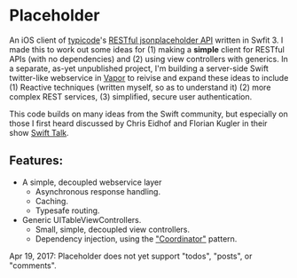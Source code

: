 # Placeholder
An iOS client of [typicode](https://twitter.com/typicode)'s [RESTful jsonplaceholder API](http://jsonplaceholder.typicode.com) written in Swfit 3. I made this to work out some ideas for (1) making a **simple** client for RESTful APIs (with no dependencies) and (2) using view controllers with generics. In a separate, as-yet unpublished project, I'm building a server-side Swift twitter-like webservice in [Vapor](https://vapor.codes) to reivise and expand these ideas to include (1) Reactive techniques (written myself, so as to understand it) (2) more complex REST services, (3) simplified, secure user authentication.

This code builds on many ideas from the Swift community, but especially on those I first heard discussed by Chris Eidhof and Florian Kugler in their show [Swift Talk](https://talk.objc.io).

## Features:
- A simple, decoupled webservice layer
  - Asynchronous response handling.
  - Caching.
  - Typesafe routing.
- Generic UITableViewControllers.
  - Small, simple, decoupled view controllers.
  - Dependency injection, using the ["Coordinator"](http://khanlou.com/2015/10/coordinators-redux/) pattern.
  
Apr 19, 2017: Placeholder does not yet support "todos", "posts", or "comments".
